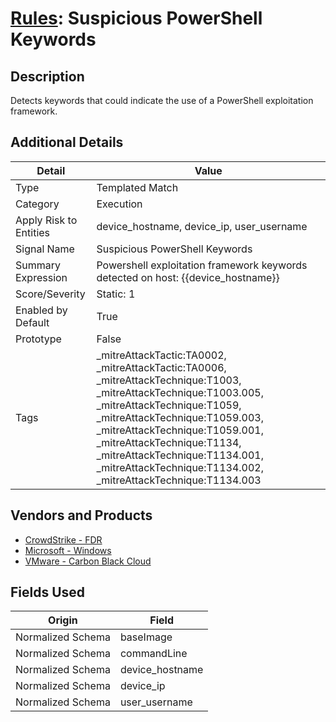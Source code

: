 # [Rules](README.md): Suspicious PowerShell Keywords

## Description
Detects keywords that could indicate the use of a PowerShell exploitation framework.

## Additional Details
|Detail|Value|
|----|----|
|Type|Templated Match|
|Category|Execution|
|Apply Risk to Entities|device_hostname, device_ip, user_username|
|Signal Name|Suspicious PowerShell Keywords|
|Summary Expression|Powershell exploitation framework keywords detected on host: {{device_hostname}}|
|Score/Severity|Static: 1|
|Enabled by Default|True|
|Prototype|False|
|Tags|_mitreAttackTactic:TA0002, _mitreAttackTactic:TA0006, _mitreAttackTechnique:T1003, _mitreAttackTechnique:T1003.005, _mitreAttackTechnique:T1059, _mitreAttackTechnique:T1059.003, _mitreAttackTechnique:T1059.001, _mitreAttackTechnique:T1134, _mitreAttackTechnique:T1134.001, _mitreAttackTechnique:T1134.002, _mitreAttackTechnique:T1134.003|
## Vendors and Products
- [CrowdStrike - FDR](../products/569a3a44-c29f-492e-bcf4-5dc04e2ab0f3.md)
- [Microsoft - Windows](../products/1ff7546c-cb36-4a24-87f7-89d2cecc5761.md)
- [VMware - Carbon Black Cloud](../products/f9cea291-9030-4e41-9836-6dd9274d6df4.md)


## Fields Used

|Origin|Field|
|----|----|
|Normalized Schema|baseImage|
|Normalized Schema|commandLine|
|Normalized Schema|device_hostname|
|Normalized Schema|device_ip|
|Normalized Schema|user_username|


